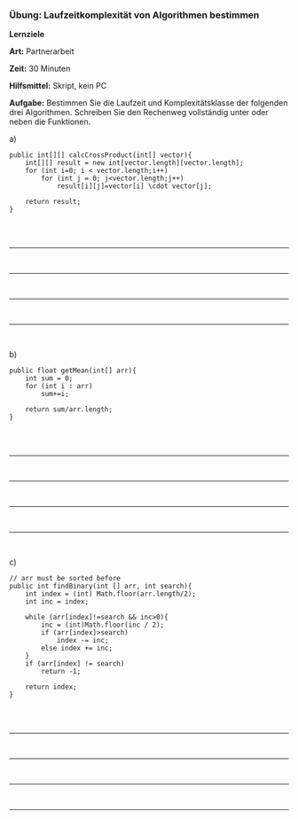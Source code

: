 ### Übung: Laufzeitkomplexität von Algorithmen bestimmen
**Lernziele**

**Art:** Partnerarbeit

**Zeit:** 30 Minuten

**Hilfsmittel:** Skript, kein PC

**Aufgabe:** 
Bestimmen Sie die Laufzeit und Komplexitätsklasse der folgenden drei
Algorithmen. Schreiben Sie den Rechenweg vollständig unter oder neben
die Funktionen.

a) 

```
public int[][] calcCrossProduct(int[] vector){
	int[][] result = new int[vector.length][vector.length];
	for (int i=0; i < vector.length;i++)
		for (int j = 0; j<vector.length;j++)
			result[i][j]=vector[i] \cdot vector[j];
	
	return result;
}
```

<br/>
<br/>
<hr/>

<br/>
<hr/>

<br/>
<hr/>

<br/>
<hr/>

<br/>
	
b)
 
```
public float getMean(int[] arr){
	int sum = 0;
	for (int i : arr)
		sum+=i;

	return sum/arr.length;
}
```

<br/>
<br/>
<hr/>

<br/>
<hr/>

<br/>
<hr/>

<br/>
<hr/>

<br/>

c)

```
// arr must be sorted before
public int findBinary(int [] arr, int search){
	int index = (int) Math.floor(arr.length/2);
	int inc = index;

	while (arr[index]!=search && inc>0){
		inc = (int)Math.floor(inc / 2);
		if (arr[index]>search)
			index -= inc;
		else index += inc;
	}
	if (arr[index] != search)
		return -1;

	return index;
}
```

<br/>
<br/>
<hr/>

<br/>
<hr/>

<br/>
<hr/>

<br/>
<hr/>

<br/>
